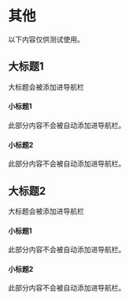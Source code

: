 # 其他
以下内容仅供测试使用。
## 大标题1
大标题会被添加进导航栏
#### 小标题1
此部分内容不会被自动添加进导航栏。
#### 小标题2
此部分内容不会被自动添加进导航栏。
## 大标题2
大标题会被添加进导航栏
#### 小标题1
此部分内容不会被自动添加进导航栏。
#### 小标题2
此部分内容不会被自动添加进导航栏。